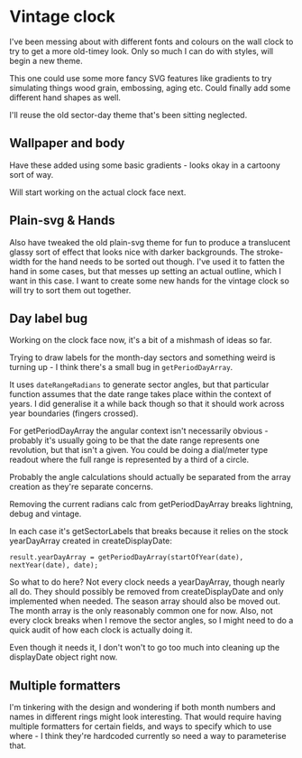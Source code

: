 Vintage clock
=============

I've been messing about with different fonts and colours on the wall clock to try to get a more old-timey look.
Only so much I can do with styles, will begin a new theme.

This one could use some more fancy SVG features like gradients to try simulating things wood grain, embossing, aging etc.
Could finally add some different hand shapes as well.

I'll reuse the old sector-day theme that's been sitting neglected.

Wallpaper and body
------------------
Have these added using some basic gradients - looks okay in a cartoony sort of way.

Will start working on the actual clock face next.


Plain-svg & Hands
-----------------
Also have tweaked the old plain-svg theme for fun to produce a translucent glassy sort of effect that looks nice with darker backgrounds.
The stroke-width for the hand needs to be sorted out though.
I've used it to fatten the hand in some cases, but that messes up setting an actual outline, which I want in this case.
I want to create some new hands for the vintage clock so will try to sort them out together.


Day label bug
-------------

Working on the clock face now, it's a bit of a mishmash of ideas so far.

Trying to draw labels for the month-day sectors and something weird is turning up - I think there's a small bug in `getPeriodDayArray`.

It uses `dateRangeRadians` to generate sector angles, but that particular function assumes that the date range takes place within the context of years.
I did generalise it a while back though so that it should work across year boundaries (fingers crossed).

For getPeriodDayArray the angular context isn't necessarily obvious - probably it's usually going to be that the date range represents one revolution, but that isn't a given.
You could be doing a dial/meter type readout where the full range is represented by a third of a circle.

Probably the angle calculations should actually be separated from the array creation as they're separate concerns.

Removing the current radians calc from getPeriodDayArray breaks lightning, debug and vintage.

In each case it's getSectorLabels that breaks because it relies on the stock yearDayArray created in createDisplayDate:

	result.yearDayArray = getPeriodDayArray(startOfYear(date), nextYear(date), date);

So what to do here?
Not every clock needs a yearDayArray, though nearly all do.
They should possibly be removed from createDisplayDate and only implemented when needed.
The season array should also be moved out. The month array is the only reasonably common one for now.
Also, not every clock breaks when I remove the sector angles, so I might need to do a quick audit of how each clock is actually doing it.

Even though it needs it, I don't won't to go too much into cleaning up the displayDate object right now.


















Multiple formatters
-------------------

I'm tinkering with the design and wondering if both month numbers and names in different rings might look interesting.
That would require having multiple formatters for certain fields, and ways to specify which to use where - I think they're hardcoded currently so need a way to parameterise that.




